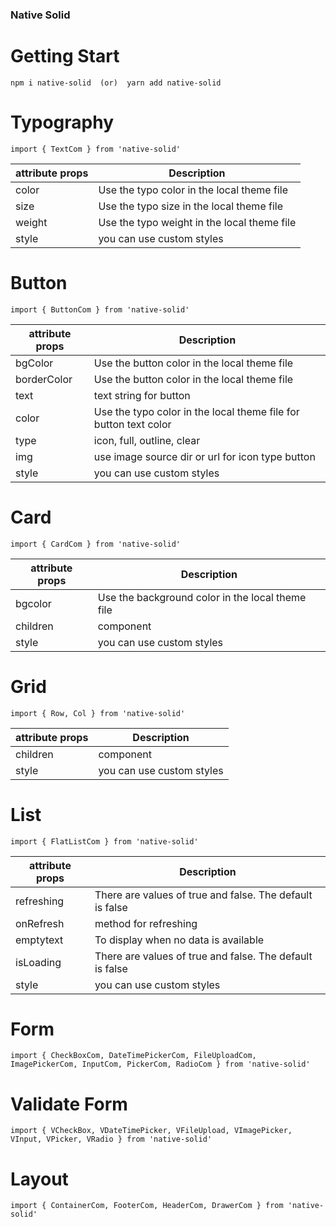 ### Native Solid

# Getting Start
```
npm i native-solid  (or)  yarn add native-solid
```

# Typography
```
import { TextCom } from 'native-solid'
```

| attribute props | Description                                 |
|-----------------|---------------------------------------------|
| color           | Use the typo color in the local theme file  |
| size            | Use the typo size in the local theme file   |
| weight          | Use the typo weight in the local theme file |
| style           | you can use custom styles                   |

# Button
```
import { ButtonCom } from 'native-solid'
```

| attribute props | Description                                                      |
|-----------------|------------------------------------------------------------------|
| bgColor         | Use the button color in the local theme file                     |
| borderColor     | Use the button color in the local theme file                     |
| text            | text string for button                                           |
| color           | Use the typo color in the local theme file for button text color |
| type            | icon, full, outline, clear                                       |
| img             | use image source dir or url for icon type button                 |
| style           | you can use custom styles                                        |

# Card
```
import { CardCom } from 'native-solid'
```

| attribute props | Description                                      |
|-----------------|--------------------------------------------------|
| bgcolor         | Use the background color in the local theme file |
| children        | component                                        |
| style           | you can use custom styles                        |

# Grid
```
import { Row, Col } from 'native-solid'
```

| attribute props | Description               |
|-----------------|---------------------------|
| children        | component                 |
| style           | you can use custom styles |

# List
```
import { FlatListCom } from 'native-solid'
```

| attribute props | Description                                            |
|-----------------|--------------------------------------------------------|
| refreshing      | There are values ​​of true and false. The default is false |
| onRefresh       | method for refreshing                                  |
| emptytext       | To display when no data is available                   |
| isLoading       | There are values ​​of true and false. The default is false |
| style           | you can use custom styles                              |

# Form
```
import { CheckBoxCom, DateTimePickerCom, FileUploadCom, ImagePickerCom, InputCom, PickerCom, RadioCom } from 'native-solid'
```

# Validate Form
```
import { VCheckBox, VDateTimePicker, VFileUpload, VImagePicker, VInput, VPicker, VRadio } from 'native-solid'
```

# Layout
```
import { ContainerCom, FooterCom, HeaderCom, DrawerCom } from 'native-solid'
```